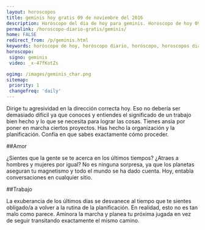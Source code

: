 ```yaml
---
layout: horoscopos
title: geminis hoy gratis 09 de noviembre del 2016 
description: Horóscopo del dia de hoy para geminis. Horoscopo de hoy 09 de noviembre del 2016. Las predicciones de amor, trabajo, vida personal gratis.
permalink: /horoscopo-diario-gratis/geminis/
home: FALSE
redirect_from: /p/geminis.html
keywords: horóscopo de hoy, horóscopo diario, horóscopo, horoscopos diarios gratis del dia de hoy, horóscopo diario gratis,horóscopo 2016, horóscopo esperanza gracia, horoscopo geminis hoy, horoscop, horóscopos gratis, horoscopo geminis, horoscopo geminis 2016, Tarot, Astrologia, Zodíaco, geminis, horoscopo gratis
horoscopo:
 signo: geminis
 video: _x-47fKotZs

ogimg: /images/geminis_char.png
sitemap:
 priority: 1
 changefreq: 'daily'
---
```



Dirige tu agresividad en la dirección correcta hoy. Eso no debería ser demasiado difícil ya que conoces y entiendes el significado de un trabajo bien hecho y lo que se necesita para lograr las cosas. Tienes ansia por poner en marcha ciertos proyectos. Has hecho la organización y la planificación. Confía en que sabes exactamente cómo proceder.

##Amor

¿Sientes que la gente se te acerca en los últimos tiempos? ¿Atraes a hombres y mujeres por igual? No es ninguna sorpresa, ya que los planetas aseguran tu magnetismo y todo el mundo se ha dado cuenta. Hoy, entabla conversaciones en cualquier sitio.

##Trabajo

La exuberancia de los últimos días se desvanece al tiempo que te sientes obligado/a a volver a la rutina de la planificación. En realidad, esto no es tan malo como parece. Aminora la marcha y planea tu próxima jugada en vez de seguir transitando exactamente el mismo camino.